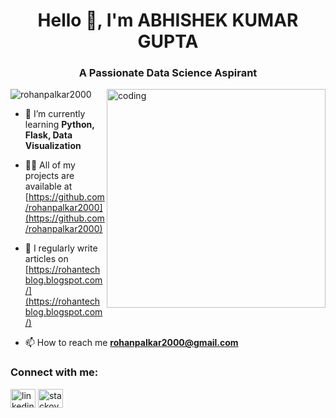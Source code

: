 <h1 align="center">Hello 👋, I'm ABHISHEK KUMAR GUPTA</h1>
<h3 align="center">A Passionate Data Science Aspirant</h3>

<img align="right" alt="coding" width="350" src="https://prompti.ai/wp-content/uploads/2023/07/pcboi2.png">

<p align="left"> <img src="https://komarev.com/ghpvc/?username=rohanpalkar2000&label=Profile%20views&color=0e75b6&style=flat" alt="rohanpalkar2000" /> </p>

- 🌱 I’m currently learning **Python, Flask, Data Visualization**

- 👨‍💻 All of my projects are available at [https://github.com/rohanpalkar2000](https://github.com/rohanpalkar2000)

- 📝 I regularly write articles on [https://rohantechblog.blogspot.com/](https://rohantechblog.blogspot.com/)

- 📫 How to reach me **rohanpalkar2000@gmail.com**

<h3 align="left">Connect with me:</h3>
<p align="left">
<a href="https://linkedin.com/in/linkedin.com/rohanpalkar2000" target="blank"><img align="center" src="https://raw.githubusercontent.com/rahuldkjain/github-profile-readme-generator/master/src/images/icons/Social/linked-in-alt.svg" alt="linkedin.com/rohanpalkar2000" height="30" width="40" /></a>
<a href="https://stackoverflow.com/users/stackoverflow.com/users/23353189/rohan-palkar" target="blank"><img align="center" src="https://raw.githubusercontent.com/rahuldkjain/github-profile-readme-generator/master/src/images/icons/Social/stack-overflow.svg" alt="stackoverflow.com/users/23353189/rohan-palkar" height="30" width="40" /></a>
<a 
